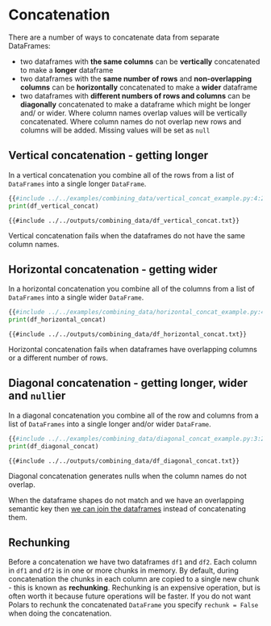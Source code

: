 # Concatenation

There are a number of ways to concatenate data from separate DataFrames:

- two dataframes with **the same columns** can be **vertically** concatenated to make a **longer** dataframe
- two dataframes with the **same number of rows** and **non-overlapping columns** can be **horizontally** concatenated to make a **wider** dataframe
- two dataframes with **different numbers of rows and columns** can be **diagonally** concatenated to make a dataframe which might be longer and/ or wider. Where column names overlap values will be vertically concatenated. Where column names do not overlap new rows and columns will be added. Missing values will be set as `null`

## Vertical concatenation - getting longer

In a vertical concatenation you combine all of the rows from a list of `DataFrames` into a single longer `DataFrame`.

```python
{{#include ../../examples/combining_data/vertical_concat_example.py:4:22}}
print(df_vertical_concat)
```

```text
{{#include ../../outputs/combining_data/df_vertical_concat.txt}}
```

Vertical concatenation fails when the dataframes do not have the same column names.

## Horizontal concatenation - getting wider

In a horizontal concatenation you combine all of the columns from a list of `DataFrames` into a single wider `DataFrame`.

```python
{{#include ../../examples/combining_data/horizontal_concat_example.py:4:22}}
print(df_horizontal_concat)
```

```text
{{#include ../../outputs/combining_data/df_horizontal_concat.txt}}
```

Horizontal concatenation fails when dataframes have overlapping columns or a different number of rows.

## Diagonal concatenation - getting longer, wider and `null`ier

In a diagonal concatenation you combine all of the row and columns from a list of `DataFrames` into a single longer and/or wider `DataFrame`.

```python
{{#include ../../examples/combining_data/diagonal_concat_example.py:3:22}}
print(df_diagonal_concat)
```

```text
{{#include ../../outputs/combining_data/df_diagonal_concat.txt}}
```

Diagonal concatenation generates nulls when the column names do not overlap.

When the dataframe shapes do not match and we have an overlapping semantic key then [we can join the dataframes](joining.md) instead of concatenating them.

## Rechunking

Before a concatenation we have two dataframes `df1` and `df2`. Each column in `df1` and `df2` is in one or more chunks in memory. By default, during concatenation the chunks in each column are copied to a single new chunk - this is known as **rechunking**. Rechunking is an expensive operation, but is often worth it because future operations will be faster.
If you do not want Polars to rechunk the concatenated `DataFrame` you specify `rechunk = False` when doing the concatenation.
